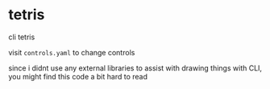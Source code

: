 # tetris
cli tetris  

visit `controls.yaml` to change controls  

since i didnt use any external libraries to assist with drawing things with CLI, you might find this code a bit hard to read  
